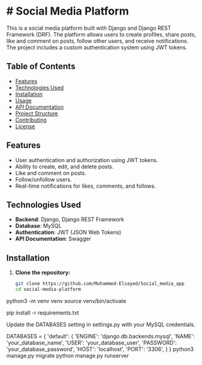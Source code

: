 # # Social Media Platform

This is a social media platform built with Django and Django REST Framework (DRF). The platform allows users to create profiles, share posts, like and comment on posts, follow other users, and receive notifications. The project includes a custom authentication system using JWT tokens.

## Table of Contents

- [Features](#features)
- [Technologies Used](#technologies-used)
- [Installation](#installation)
- [Usage](#usage)
- [API Documentation](#api-documentation)
- [Project Structure](#project-structure)
- [Contributing](#contributing)
- [License](#license)

## Features

- User authentication and authorization using JWT tokens.
- Ability to create, edit, and delete posts.
- Like and comment on posts.
- Follow/unfollow users.
- Real-time notifications for likes, comments, and follows.

## Technologies Used

- **Backend**: Django, Django REST Framework
- **Database**: MySQL
- **Authentication**: JWT (JSON Web Tokens)
- **API Documentation**: Swagger

## Installation

1. **Clone the repository:**

   ```bash
   git clone https://github.com/Muhammed-Elsayed/Social_media_app
   cd social-media-platform


  python3 -m venv venv
  source venv/bin/activate

  pip install -r requirements.txt

  Update the DATABASES setting in settings.py with your MySQL credentials.

  
  DATABASES = {
    'default': {
        'ENGINE': 'django.db.backends.mysql',
        'NAME': 'your_database_name',
        'USER': 'your_database_user',
        'PASSWORD': 'your_database_password',
        'HOST': 'localhost',
        'PORT': '3306',
    }
}
  python3 manage.py migrate
  python manage.py runserver







